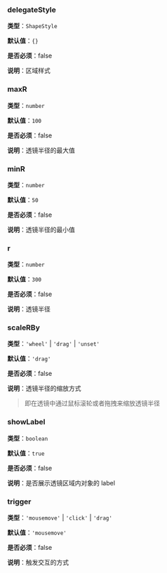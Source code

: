 ### delegateStyle

**类型**：`ShapeStyle`

**默认值**：`{}`

**是否必须**：false

**说明**：区域样式

### maxR

**类型**：`number`

**默认值**：`100`

**是否必须**：false

**说明**：透镜半径的最大值

### minR

**类型**：`number`

**默认值**：`50`

**是否必须**：false

**说明**：透镜半径的最小值

### r

**类型**：`number`

**默认值**：`300`

**是否必须**：false

**说明**：透镜半径

### scaleRBy

**类型**：`'wheel'` | `'drag'` | `'unset'`

**默认值**：`'drag'`

**是否必须**：false

**说明**：透镜半径的缩放方式

> 即在透镜中通过鼠标滚轮或者拖拽来缩放透镜半径

### showLabel

**类型**：`boolean`

**默认值**：`true`

**是否必须**：false

**说明**：是否展示透镜区域内对象的 label

### trigger

**类型**：`'mousemove'` | `'click'` | `'drag'`

**默认值**：`'mousemove'`

**是否必须**：false

**说明**：触发交互的方式
